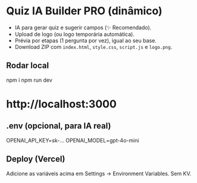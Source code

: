 # Quiz IA Builder PRO (dinâmico)
- IA para gerar quiz e sugerir campos (✨ Recomendado).
- Upload de logo (ou logo temporária automática).
- Prévia por etapas (1 pergunta por vez), igual ao seu base.
- Download ZIP com `index.html`, `style.css`, `script.js` e `logo.png`.

## Rodar local
npm i
npm run dev
# http://localhost:3000

## .env (opcional, para IA real)
OPENAI_API_KEY=sk-...
OPENAI_MODEL=gpt-4o-mini

## Deploy (Vercel)
Adicione as variáveis acima em Settings → Environment Variables. Sem KV.
